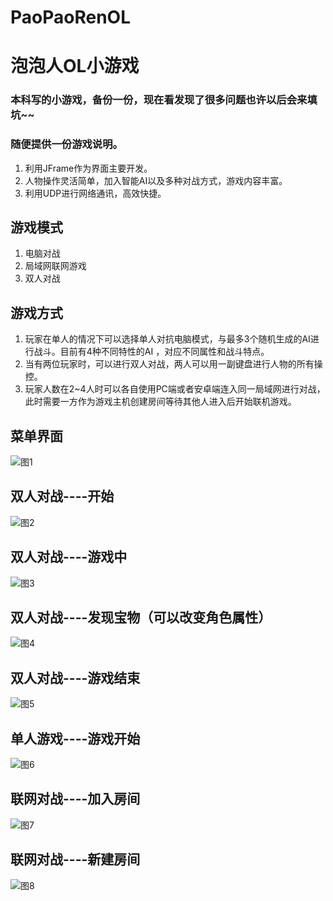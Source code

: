 # PaoPaoRenOL
# 泡泡人OL小游戏
### 本科写的小游戏，备份一份，现在看发现了很多问题也许以后会来填坑~~
### 随便提供一份游戏说明。
1. 利用JFrame作为界面主要开发。
2. 人物操作灵活简单，加入智能AI以及多种对战方式，游戏内容丰富。
3. 利用UDP进行网络通讯，高效快捷。
## 游戏模式
1. 电脑对战
2. 局域网联网游戏
3. 双人对战
## 游戏方式
1. 玩家在单人的情况下可以选择单人对抗电脑模式，与最多3个随机生成的AI进行战斗。目前有4种不同特性的AI ，对应不同属性和战斗特点。
2. 当有两位玩家时，可以进行双人对战，两人可以用一副键盘进行人物的所有操控。
3. 玩家人数在2~4人时可以各自使用PC端或者安卓端连入同一局域网进行对战，此时需要一方作为游戏主机创建房间等待其他人进入后开始联机游戏。


## 菜单界面
![图1](https://github.com/Zz1994zZ/PaoPaoRenOL/blob/master/Screenshots/%E5%9B%BE%E7%89%871.png)
## 双人对战----开始
![图2](https://github.com/Zz1994zZ/PaoPaoRenOL/blob/master/Screenshots/%E5%9B%BE%E7%89%872.png)
## 双人对战----游戏中
![图3](https://github.com/Zz1994zZ/PaoPaoRenOL/blob/master/Screenshots/%E5%9B%BE%E7%89%873.png)
## 双人对战----发现宝物（可以改变角色属性）
![图4](https://github.com/Zz1994zZ/PaoPaoRenOL/blob/master/Screenshots/%E5%9B%BE%E7%89%874.png)
## 双人对战----游戏结束
![图5](https://github.com/Zz1994zZ/PaoPaoRenOL/blob/master/Screenshots/%E5%9B%BE%E7%89%875.png)
## 单人游戏----游戏开始
![图6](https://github.com/Zz1994zZ/PaoPaoRenOL/blob/master/Screenshots/%E5%9B%BE%E7%89%876.png)
## 联网对战----加入房间
![图7](https://github.com/Zz1994zZ/PaoPaoRenOL/blob/master/Screenshots/%E5%9B%BE%E7%89%877.png)
## 联网对战----新建房间
![图8](https://github.com/Zz1994zZ/PaoPaoRenOL/blob/master/Screenshots/%E5%9B%BE%E7%89%878.png)
